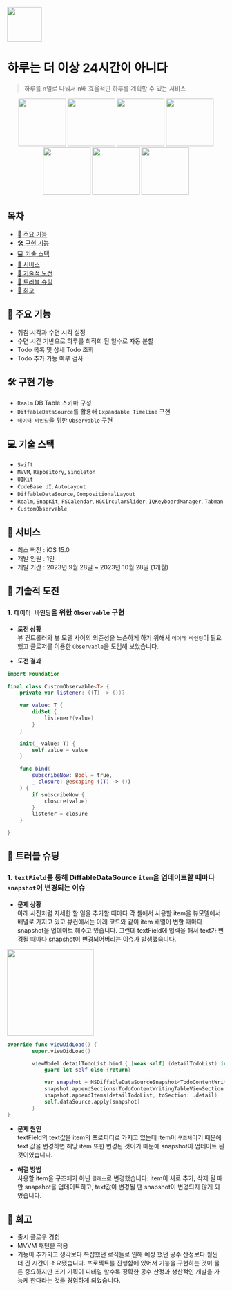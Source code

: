 <img src="https://github.com/Seungwoo-Seo/A-day-is-no-longer-24-hours/assets/72753868/2d1de35c-655e-4d92-ad02-588512fee4a6" width="80"></br>
# 하루는 더 이상 24시간이 아니다

> 하루를 n일로 나눠서 n배 효율적인 하루를 계획할 수 있는 서비스
  
<p align="center">
  <img src="https://github.com/Seungwoo-Seo/A-day-is-no-longer-24-hours/assets/72753868/4f9f91b9-3cc4-4c9d-8e5a-4ffc1558c805" width="110">
  <img src="https://github.com/Seungwoo-Seo/A-day-is-no-longer-24-hours/assets/72753868/820b5685-901d-441d-9fc5-06e15592ed62" width="110">
  <img src="https://github.com/Seungwoo-Seo/A-day-is-no-longer-24-hours/assets/72753868/9c1cd1f0-8e28-45d1-b905-3579485613d2" width="110">
  <img src="https://github.com/Seungwoo-Seo/A-day-is-no-longer-24-hours/assets/72753868/526e0317-850f-4fcd-a1a7-90ee5dcdb07c" width="110">
  <img src="https://github.com/Seungwoo-Seo/A-day-is-no-longer-24-hours/assets/72753868/900a0ce0-3429-4bf4-ac50-c7c85563c553" width="110">
  <img src="https://github.com/Seungwoo-Seo/A-day-is-no-longer-24-hours/assets/72753868/427e1925-5fbe-457f-a593-ac96cb6cc836" width="110">
  <img src="https://github.com/Seungwoo-Seo/A-day-is-no-longer-24-hours/assets/72753868/960e2bed-09b0-4358-9e15-9601b280ea1a" width="110">
</p>

## 목차

- [🚀 주요 기능](#-주요-기능)
- [🛠 구현 기능](#-구현-기능) 
- [💻 기술 스택](#-기술-스택)
- [📱 서비스](#-서비스)
- [🚧 기술적 도전](#-기술적-도전)
- [🚨 트러블 슈팅](#-트러블-슈팅)
- [📝 회고](#-회고)

## 🚀 주요 기능

- 취침 시각과 수면 시각 설정
- 수면 시간 기반으로 하루를 최적회 된 일수로 자동 분할
- Todo 목록 및 상세 Todo 조회
- Todo 추가 가능 여부 검사

## 🛠 구현 기능

- `Realm` DB Table 스키마 구성
- `DiffableDataSource`를 활용해 `Expandable Timeline` 구현
- `데이터 바인딩`을 위한 `Observable` 구현

## 💻 기술 스택

- `Swift`
- `MVVM`, `Repository`, `Singleton`
- `UIKit`
- `CodeBase UI`, `AutoLayout`
- `DiffableDataSource`, `CompositionalLayout`
- `Realm`, `SnapKit`, `FSCalendar`, `HGCircularSlider`, `IQKeyboardManager`, `Tabman`
- `CustomObservable`

## 📱 서비스

- 최소 버전 : iOS 15.0
- 개발 인원 : 1인
- 개발 기간 : 2023년 9월 28일 ~ 2023년 10월 28일 (1개월)

## 🚧 기술적 도전

### 1. `데이터 바인딩`을 위한 `Observable` 구현
- **도전 상황**</br>
뷰 컨트롤러와 뷰 모델 사이의 의존성을 느슨하게 하기 위해서 `데이터 바인딩`이 필요했고 클로저를 이용한 `Observable`을 도입해 보았습니다.

- **도전 결과**</br>
~~~swift
import Foundation

final class CustomObservable<T> {
    private var listener: ((T) -> ())?

    var value: T {
        didSet {
            listener?(value)
        }
    }

    init(_ value: T) {
        self.value = value
    }

    func bind(
        subscribeNow: Bool = true,
        _ closure: @escaping ((T) -> ())
    ) {
        if subscribeNow {
            closure(value)
        }
        listener = closure
    }

}
~~~


## 🚨 트러블 슈팅

<!-- 프로젝트 중 발생한 문제와 그 해결 방법에 대한 내용을 기록한다. -->

### 1. `textField`를 통해 DiffableDataSource `item`을 업데이트할 때마다 `snapshot`이 변경되는 이슈
- **문제 상황**</br>
아래 사진처럼 자세한 할 일을 추가할 때마다 각 셀에서 사용할 item을 뷰모델에서 배열로 가지고 있고 뷰컨에서는 아래 코드와 같이 item 배열이 변할 때마다 snapshot을 업데이트 해주고 있습니다. 그런데 textField에 입력을 해서 text가 변경될 때마다 snapshot이 변경되어버리는 이슈가 발생했습니다.

<img src="https://github.com/Seungwoo-Seo/ExemplaryRestaurantIB/assets/72753868/7eca1581-a386-48cf-b5ad-660d8e599195" width="200"></br>
~~~swift
override func viewDidLoad() {
        super.viewDidLoad()

        viewModel.detailTodoList.bind { [weak self] (detailTodoList) in
            guard let self else {return}

            var snapshot = NSDiffableDataSourceSnapshot<TodoContentWritingTableViewSection, DetailTodo>()
            snapshot.appendSections(TodoContentWritingTableViewSection.allCases)
            snapshot.appendItems(detailTodoList, toSection: .detail)
            self.dataSource.apply(snapshot)
        }
}
~~~

- **문제 원인**</br>
textField의 text값을 item의 프로퍼티로 가지고 있는데 item이 `구조체`이기 때문에 text 값을 변경하면 해당 item 또한 변경된 것이기 때문에 snapshot이 업데이트 된 것이였습니다.

- **해결 방법**</br>
사용할 item을 구조체가 아닌 `클래스`로 변경했습니다. item이 새로 추가, 삭제 될 때만 snapshot을 업데이트하고, text값이 변경될 땐 snapshot이 변경되지 않게 되었습니다.

## 📝 회고
<!-- 프로젝트를 마무리하면서 느낀 소회, 개선점, 다음에 시도해보고 싶은 것 등을 정리한다. -->
- 출시 플로우 경험
- MVVM 패턴을 적용
- 기능이 추가되고 생각보다 복잡했던 로직들로 인해 예상 했던 공수 산정보다 훨씬 더 긴 시간이 소요됐습니다. 프로젝트를 진행함에 있어서 기능을 구현하는 것이 물론 중요하지만 초기 기획이 디테일 할수록 정확한 공수 산정과 생산적인 개발을 가능케 한다라는 것을 경험하게 되었습니다.
